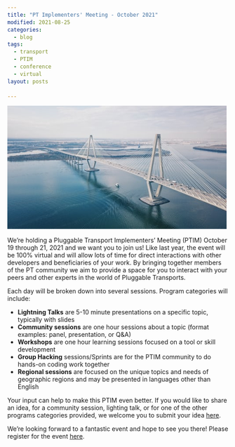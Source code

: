 ```yaml
---
title: "PT Implementers' Meeting - October 2021"
modified: 2021-08-25
categories:
  - blog
tags:
  - transport
  - PTIM
  - conference
  - virtual
layout: posts

---
```


![Bridge](/assets/images/2021-08-25-ptim2021-blog.png)

We’re holding a Pluggable Transport Implementers’ Meeting (PTIM) October 19 through 21, 2021 and we want you to join us! Like last year, the event will be 100% virtual and will allow lots of time for direct interactions with other developers and beneficiaries of your work. By bringing together members of the PT community we aim to provide a space for you to interact with your peers and other experts in the world of Pluggable Transports.

Each day will be broken down into several sessions. Program categories will include: 

- **Lightning Talks** are 5-10 minute presentations on a specific topic, typically with slides
- **Community sessions** are one hour sessions about a topic (format examples: panel, presentation, or Q&A)
- **Workshops** are one hour learning sessions focused on a tool or skill development
- **Group Hacking** sessions/Sprints are for the PTIM community to do hands-on coding work together
- **Regional sessions** are focused on the unique topics and needs of geographic regions and may be presented in languages other than English

Your input can help to make this PTIM even better. If you would like to share an idea, for a community session, lighting talk, or for one of the other programs categories provided, we welcome you to submit your idea [here](https://cryptpad.fr/form/#/2/form/view/f9yaxadQGCClhvrt26sxwT2Gxq+CHC1q+eQ2sUonBnE/).

We’re looking forward to a fantastic event and hope to see you there! Please register for the event [here](https://cryptpad.fr/form/#/2/form/view/xcj8ordQ48MiCBHlqQjGIQg1tb6bmAFzB3FNiQiD6UQ/).
